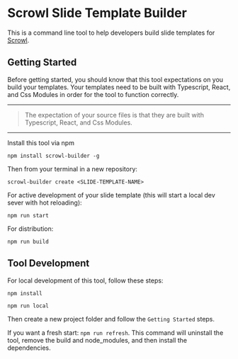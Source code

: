 # Scrowl Slide Template Builder

This is a command line tool to help developers build slide templates for [Scrowl](https://github.com/scrowl-io/scrowl).

## Getting Started

Before getting started, you should know that this tool expectations on you build your templates. Your templates need to be built with Typescript, React, and Css Modules in order for the tool to function correctly.

---

> The expectation of your source files is that they are built with Typescript, React, and Css Modules.

---

Install this tool via npm

```
npm install scrowl-builder -g
```

Then from your terminal in a new repository:

```
scrowl-builder create <SLIDE-TEMPLATE-NAME>
```

For active development of your slide template (this will start a local dev sever with hot reloading):

```
npm run start
```

For distribution:

```
npm run build
```

## Tool Development

For local development of this tool, follow these steps:

```
npm install
```

```
npm run local
```

Then create a new project folder and follow the `Getting Started` steps.

If you want a fresh start: `npm run refresh`. This command will uninstall the tool, remove the build and node_modules, and then install the dependencies.
